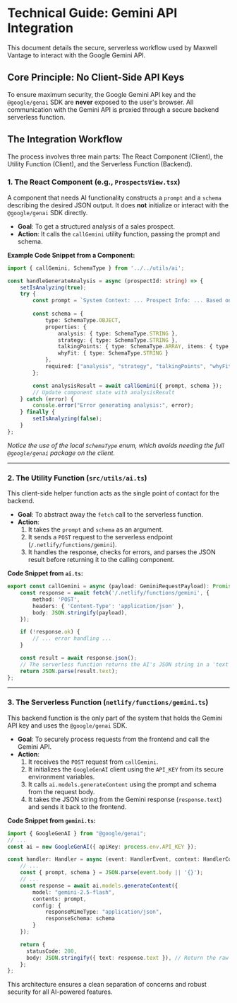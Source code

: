 # Technical Guide: Gemini API Integration

This document details the secure, serverless workflow used by Maxwell Vantage to interact with the Google Gemini API.

## Core Principle: No Client-Side API Keys

To ensure maximum security, the Google Gemini API key and the `@google/genai` SDK are **never** exposed to the user's browser. All communication with the Gemini API is proxied through a secure backend serverless function.

## The Integration Workflow

The process involves three main parts: The React Component (Client), the Utility Function (Client), and the Serverless Function (Backend).

### 1. The React Component (e.g., `ProspectsView.tsx`)

A component that needs AI functionality constructs a `prompt` and a `schema` describing the desired JSON output. It does **not** initialize or interact with the `@google/genai` SDK directly.

-   **Goal**: To get a structured analysis of a sales prospect.
-   **Action**: It calls the `callGemini` utility function, passing the prompt and schema.

**Example Code Snippet from a Component:**

```typescript
import { callGemini, SchemaType } from '../../utils/ai';

const handleGenerateAnalysis = async (prospectId: string) => {
    setIsAnalyzing(true);
    try {
        const prompt = `System Context: ... Prospect Info: ... Based on this, generate an analysis.`;
        
        const schema = {
            type: SchemaType.OBJECT,
            properties: {
                analysis: { type: SchemaType.STRING },
                strategy: { type: SchemaType.STRING },
                talkingPoints: { type: SchemaType.ARRAY, items: { type: SchemaType.STRING } },
                whyFit: { type: SchemaType.STRING }
            },
            required: ["analysis", "strategy", "talkingPoints", "whyFit"]
        };

        const analysisResult = await callGemini({ prompt, schema });
        // Update component state with analysisResult
    } catch (error) {
        console.error("Error generating analysis:", error);
    } finally {
        setIsAnalyzing(false);
    }
};
```
*Notice the use of the local `SchemaType` enum, which avoids needing the full `@google/genai` package on the client.*

---

### 2. The Utility Function (`src/utils/ai.ts`)

This client-side helper function acts as the single point of contact for the backend.

-   **Goal**: To abstract away the `fetch` call to the serverless function.
-   **Action**:
    1.  It takes the `prompt` and `schema` as an argument.
    2.  It sends a `POST` request to the serverless endpoint (`/.netlify/functions/gemini`).
    3.  It handles the response, checks for errors, and parses the JSON result before returning it to the calling component.

**Code Snippet from `ai.ts`:**

```typescript
export const callGemini = async (payload: GeminiRequestPayload): Promise<any> => {
    const response = await fetch('/.netlify/functions/gemini', {
        method: 'POST',
        headers: { 'Content-Type': 'application/json' },
        body: JSON.stringify(payload),
    });

    if (!response.ok) {
        // ... error handling ...
    }

    const result = await response.json();
    // The serverless function returns the AI's JSON string in a 'text' property.
    return JSON.parse(result.text);
};
```

---

### 3. The Serverless Function (`netlify/functions/gemini.ts`)

This backend function is the only part of the system that holds the Gemini API key and uses the `@google/genai` SDK.

-   **Goal**: To securely process requests from the frontend and call the Gemini API.
-   **Action**:
    1.  It receives the `POST` request from `callGemini`.
    2.  It initializes the `GoogleGenAI` client using the `API_KEY` from its secure environment variables.
    3.  It calls `ai.models.generateContent` using the prompt and schema from the request body.
    4.  It takes the JSON string from the Gemini response (`response.text`) and sends it back to the frontend.

**Code Snippet from `gemini.ts`:**
```typescript
import { GoogleGenAI } from "@google/genai";
// ...
const ai = new GoogleGenAI({ apiKey: process.env.API_KEY });

const handler: Handler = async (event: HandlerEvent, context: HandlerContext) => {
    // ...
    const { prompt, schema } = JSON.parse(event.body || '{}');
    // ...
    const response = await ai.models.generateContent({
        model: "gemini-2.5-flash",
        contents: prompt,
        config: {
            responseMimeType: "application/json",
            responseSchema: schema
        }
    });

    return {
      statusCode: 200,
      body: JSON.stringify({ text: response.text }), // Return the raw JSON string
    };
};
```
This architecture ensures a clean separation of concerns and robust security for all AI-powered features.
